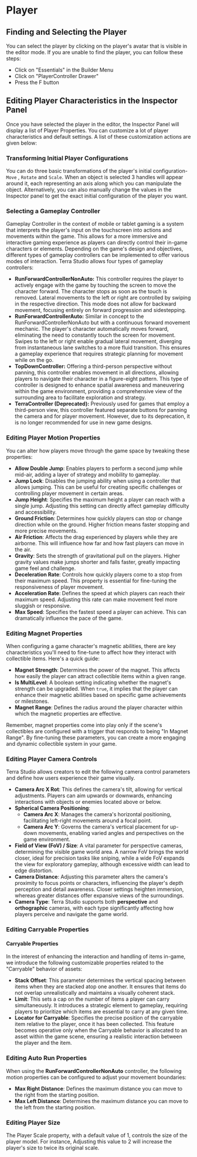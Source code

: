 # Player

## Finding and Selecting the Player

You can select the player by clicking on the player's avatar that is visible in the editor mode. If you are unable to find the player, you can follow these steps:&#x20;

* Click on "Essentials" in the Builder Menu&#x20;
* Click on "PlayerController Drawer"
* Press the F button&#x20;

## Editing Player Characteristics in the Inspector Panel&#x20;

Once you have selected the player in the editor,  the Inspector Panel will display a list of Player Properties. You can customize a lot of player characteristics and default settings. A list of these customization actions are given below:&#x20;

### Transforming Initial Player Configurations

You can do three basic transformations of the player's initial configuration- `Move` , `Rotate` and `Scale`. When an object is selected 3 handles will appear around it, each representing an axis along which you can manipulate the object. Alternatively, you can also manually change the values in the Inspector panel to get the exact initial configuration of the player you want.&#x20;

### Selecting a Gameplay Controller

Gameplay Controller in the context of mobile or tablet gaming is a system that interprets the player's input on the touchscreen into actions and movements within the game. This allows for a more immersive and interactive gaming experience as players can directly control their in-game characters or elements. Depending on the game's design and objectives, different types of gameplay controllers can be implemented to offer various modes of interaction. Terra Studio allows four types of gameplay controllers:&#x20;

* **RunForwardControllerNonAuto:** This controller requires the player to actively engage with the game by touching the screen to move the character forward. The character stops as soon as the touch is removed. Lateral movements to the left or right are controlled by swiping in the respective direction. This mode does not allow for backward movement, focusing entirely on forward progression and sidestepping.
* **RunForwardControllerAuto:** Similar in concept to the RunForwardControllerNonAuto but with a continuous forward movement mechanic. The player's character automatically moves forward, eliminating the need to constantly touch the screen for movement. Swipes to the left or right enable gradual lateral movement, diverging from instantaneous lane switches to a more fluid transition. This ensures a gameplay experience that requires strategic planning for movement while on the go.
* **TopDownController:** Offering a third-person perspective without panning, this controller enables movement in all directions, allowing players to navigate their character in a figure-eight pattern. This type of controller is designed to enhance spatial awareness and maneuvering within the game environment, providing a comprehensive view of the surrounding area to facilitate exploration and strategy.
* **TerraController (Deprecated):** Previously used for games that employ a third-person view, this controller featured separate buttons for panning the camera and for player movement. However, due to its deprecation, it is no longer recommended for use in new game designs.&#x20;

### Editing Player Motion Properties

You can alter how players move through the game space by tweaking these properties:

* **Allow Double Jump**: Enables players to perform a second jump while mid-air, adding a layer of strategy and mobility to gameplay.
* **Jump Lock**: Disables the jumping ability when using a controller that allows jumping. This can be useful for creating specific challenges or controlling player movement in certain areas.
* **Jump Height**: Specifies the maximum height a player can reach with a single jump. Adjusting this setting can directly affect gameplay difficulty and accessibility.
* **Ground Friction**: Determines how quickly players can stop or change direction while on the ground. Higher friction means faster stopping and more precise movements.
* **Air Friction**: Affects the drag experienced by players while they are airborne. This will influence how far and how fast players can move in the air.
* **Gravity**: Sets the strength of gravitational pull on the players. Higher gravity values make jumps shorter and falls faster, greatly impacting game feel and challenge.
* **Deceleration Rate**: Controls how quickly players come to a stop from their maximum speed. This property is essential for fine-tuning the responsiveness of player movement.
* **Acceleration Rate**: Defines the speed at which players can reach their maximum speed. Adjusting this rate can make movement feel more sluggish or responsive.
* **Max Speed**: Specifies the fastest speed a player can achieve. This can dramatically influence the pace of the game.

### Editing Magnet Properties

When configuring a game character's magnetic abilities, there are key characteristics you'll need to fine-tune to affect how they interact with collectible items. Here's a quick guide:

* **Magnet Strength**: Determines the power of the magnet. This affects how easily the player can attract collectible items within a given range.
* **Is MultiLevel**: A boolean setting indicating whether the magnet's strength can be upgraded. When `true`, it implies that the player can enhance their magnetic abilities based on specific game achievements or milestones.
* **Magnet Range**: Defines the radius around the player character within which the magnetic properties are effective.&#x20;

Remember, magnet properties come into play only if the scene's collectibles are configured with a trigger that responds to being "In Magnet Range". By fine-tuning these parameters, you can create a more engaging and dynamic collectible system in your game.

### Editing Player Camera Controls&#x20;

Terra Studio allows creators to edit the following camera control parameters and define how users experience their game visually.&#x20;

* **Camera Arc X Rot**: This defines the camera's tilt, allowing for vertical adjustments. Players can aim upwards or downwards, enhancing interactions with objects or enemies located above or below.
* **Spherical Camera Positioning**:
  * **Camera Arc X**: Manages the camera's horizontal positioning, facilitating left-right movements around a focal point.
  * **Camera Arc Y**: Governs the camera's vertical placement for up-down movements, enabling varied angles and perspectives on the game environment.
* **Field of View (FoV) / Size**: A vital parameter for perspective cameras, determining the visible game world area. A narrow FoV brings the world closer, ideal for precision tasks like sniping, while a wide FoV expands the view for exploratory gameplay, although excessive width can lead to edge distortion.
* **Camera Distance**: Adjusting this parameter alters the camera's proximity to focus points or characters, influencing the player's depth perception and detail awareness. Closer settings heighten immersion, whereas greater distances offer expansive views of the surroundings.
* **Camera Type**: Terra Studio supports both **perspective** and **orthographic** cameras, with each type significantly affecting how players perceive and navigate the game world.

### Editing Carryable Properties

#### Carryable Properties

In the interest of enhancing the interaction and handling of items in-game, we introduce the following customizable properties related to the "Carryable" behavior of assets:

* **Stack Offset**: This parameter determines the vertical spacing between items when they are stacked atop one another. It ensures that items do not overlap unrealistically and maintains a visually coherent stack.
* **Limit**: This sets a cap on the number of items a player can carry simultaneously. It introduces a strategic element to gameplay, requiring players to prioritize which items are essential to carry at any given time.
* **Locator for Carryable**: Specifies the precise position of the carryable item relative to the player, once it has been collected. This feature becomes operative only when the Carryable behavior is allocated to an asset within the game scene, ensuring a realistic interaction between the player and the item.



### Editing Auto Run Properties&#x20;

When using the **RunForwardControllerNonAuto** controller, the following motion properties can be configured to adjust your movement boundaries:

* **Max Right Distance**: Defines the maximum distance you can move to the right from the starting position.
* **Max Left Distance**: Determines the maximum distance you can move to the left from the starting position.

### Editing Player Size

The Player Scale property, with a default value of 1, controls the size of the player model. For instance, Adjusting this value to 2 will increase the player's size to twice its original scale.



